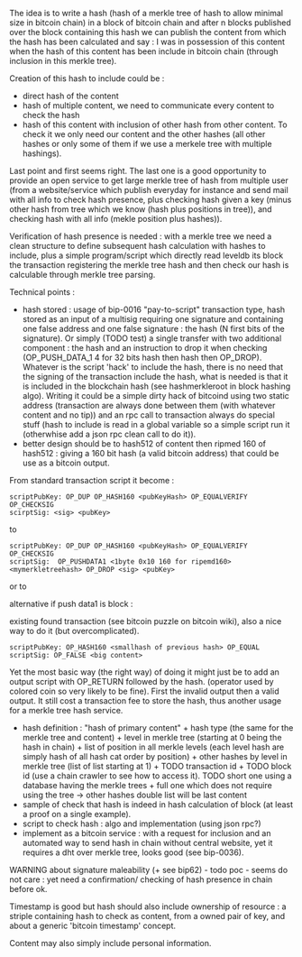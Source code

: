 The idea is to write a hash (hash of a merkle tree of hash to allow minimal size in bitcoin chain) in a block of bitcoin chain and after n blocks published over the block containing this hash we can publish the content from which the hash has been calculated and say : I was in possession of this content when the hash of this content has been include in bitcoin chain (through inclusion in this merkle tree).

Creation of this hash to include could be :
  - direct hash of the content
  - hash of multiple content, we need to communicate every content to check the hash
  - hash of this content with inclusion of other hash from other content. To check it we only need our content and the other hashes (all other hashes or only some of them if we use a merkele tree with multiple hashings).

Last point and first seems right. The last one is a good opportunity to provide an open service to get large merkle tree of hash from multiple user (from a website/service which publish everyday for instance and send mail with all info to check hash presence, plus checking hash given a key (minus other hash from tree which we know (hash plus positions in tree)), and checking hash with all info (mekle position plus hashes)).

Verification of hash presence is needed : with a merkle tree we need a clean structure to define subsequent hash calculation with hashes to include, plus a simple program/script which directly read leveldb its block the transaction registering the merkle tree hash and then check our hash is calculable through merkle tree parsing.

Technical points :
  - hash stored : usage of bip-0016 "pay-to-script" transaction type, hash stored as an input of a multisig requiring one signature and containing one false address and one false signature : the hash (N first bits of the signature). Or simply (TODO test) a single transfer with two additional component : the hash and an instruction to drop it when checking (OP_PUSH_DATA_1 4 for 32 bits hash then hash then OP_DROP).
  Whatever is the script 'hack' to include the hash, there is no need that the signing of the transaction include the hash, what is needed is that it is included in the blockchain hash (see hashmerkleroot in block hashing algo). 
  Writing it could be a simple dirty hack of bitcoind using two static address (transaction are always done between them (with whatever content and no tip)) and an rpc call to transaction always do special stuff (hash to include is read in a global variable so a simple script run it (otherwhise add a json rpc clean call to do it)).
  - better design should be to hash512 of content then ripmed 160 of hash512 : giving a 160 bit hash (a valid bitcoin address) that could be use as a bitcoin output.

  From standard transaction script it become : 
```
scriptPubKey: OP_DUP OP_HASH160 <pubKeyHash> OP_EQUALVERIFY OP_CHECKSIG
scirptSig: <sig> <pubKey>
```

to

```
scriptPubKey: OP_DUP OP_HASH160 <pubKeyHash> OP_EQUALVERIFY OP_CHECKSIG
scriptSig:  OP_PUSHDATA1 <1byte 0x10 160 for ripemd160> <mymerkletreehash> OP_DROP <sig> <pubKey>  
```

or to 

alternative if push data1 is block :

existing found transaction (see bitcoin puzzle on bitcoin wiki), also a nice way to do it (but overcomplicated).
```
scriptPubKey: OP_HASH160 <smallhash of previous hash> OP_EQUAL  
scriptSig: OP_FALSE <big content>
```


Yet the most basic way (the right way) of doing it might just be to add an output script with OP_RETURN followed by the hash. (operator used by colored coin so very likely to be fine). First the invalid output then a valid output. It still cost a transaction fee to store the hash, thus another usage for a merkle tree hash service.


  - hash definition : "hash of primary content" + hash type (the same for the merkle tree and content) + level in merkle tree (starting at 0 being the hash in chain) + list of position in all merkle levels (each level hash are simply hash of all hash cat order by position) + other hashes by level in merkle tree (list of list starting at 1) + TODO transaction id + TODO block id (use a chain crawler to see how to access it). TODO short one using a database having the merkle trees + full one which does not require using the tree -> other hashes double list will be last content
  - sample of check that hash is indeed in hash calculation of block (at least a proof on a single example).
  - script to check hash : algo and implementation (using json rpc?)
  - implement as a bitcoin service : with a request for inclusion and an automated way to send hash in chain without central website, yet it requires a dht over merkle tree, looks good (see bip-0036).



  WARNING about signature maleability (+ see bip62) - todo poc - seems do not care : yet need a confirmation/ checking of hash presence in chain before ok.


Timestamp is good but hash should also include ownership of resource : a striple containing hash to check as content, from a owned pair of key, and about a generic 'bitcoin timestamp' concept.

Content may also simply include personal information.

